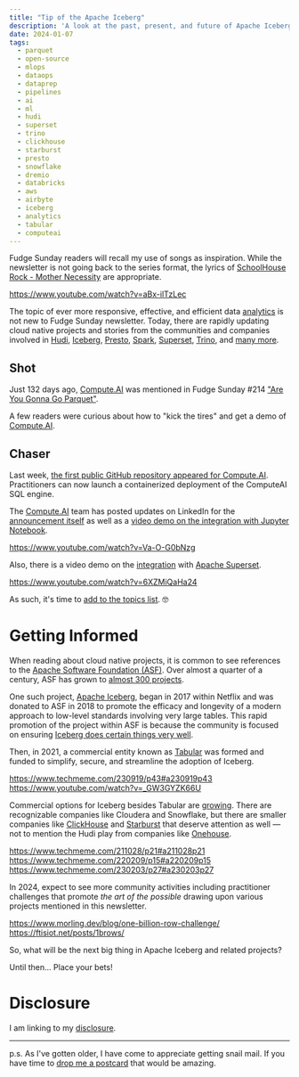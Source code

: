 ```yaml
---
title: "Tip of the Apache Iceberg"
description: 'A look at the past, present, and future of Apache Iceberg and related projects'
date: 2024-01-07 
tags:
  - parquet
  - open-source
  - mlops
  - dataops
  - dataprep
  - pipelines
  - ai
  - ml
  - hudi
  - superset
  - trino
  - clickhouse
  - starburst
  - presto
  - snowflake
  - dremio
  - databricks
  - aws
  - airbyte
  - iceberg
  - analytics
  - tabular
  - computeai
---
```


Fudge Sunday readers will recall my use of songs as inspiration. While the newsletter is not going back to the series format, the lyrics of [SchoolHouse Rock - Mother Necessity](https://www.youtube.com/watch?v=aBx-ilTzLec) are appropriate.

https://www.youtube.com/watch?v=aBx-ilTzLec

The topic of ever more responsive, effective, and efficient data [analytics](/topics/analytics) is not new to Fudge Sunday newsletter. Today, there are rapidly updating cloud native projects and stories from the communities and companies involved in [Hudi](https://hudi.apache.org), [Iceberg](https://iceberg.apache.org), [Presto](https://prestodb.io), [Spark](https://spark.apache.org), [Superset](https://superset.apache.org), [Trino](https://trino.io), and [many more](https://cncf.landscape2.io/?group=projects-and-products).

## Shot

Just 132 days ago, [Compute.AI](https://compute.ai) was mentioned in Fudge Sunday #214 ["Are You Gonna Go Parquet"](https://fudge.org/archive/are-you-gonna-go-parquet/).

A few readers were curious about how to "kick the tires" and get a demo of [Compute.AI](https://compute.ai).

## Chaser

Last week, [the first public GitHub repository appeared for Compute.AI](https://github.com/ComputeAI/computeAI-integrations). Practitioners can now launch a containerized deployment of the ComputeAI SQL engine.

The [Compute.AI](https://compute.ai) team has posted updates on LinkedIn for the [announcement itself](https://www.linkedin.com/feed/update/urn:li:activity:7148386664908828672/) as well as a [video demo on the integration with Jupyter Notebook](https://www.linkedin.com/posts/computeai_computeai-integration-with-jupyter-notebook-activity-7148747924464619520-NNfy). 

https://www.youtube.com/watch?v=Va-O-G0bNzg

Also, there is a video demo on the [integration](https://github.com/ComputeAI/computeAI-integrations/blob/main/superset/README.md) with [Apache Superset](https://superset.apache.org).

https://www.youtube.com/watch?v=6XZMiQaHa24

As such, it's time to [add to the topics list](/topics/computeai). 🤓

# Getting Informed

When reading about cloud native projects, it is common to see references to the [Apache Software Foundation (ASF)](https://www.apache.org/foundation/how-it-works/). Over almost a quarter of a century, ASF has grown to [almost 300 projects](https://projects.apache.org).

One such project, [Apache Iceberg](https://iceberg.apache.org), began in 2017 within Netflix and was donated to ASF in 2018 to promote the efficacy and longevity of a modern approach to low-level standards involving very large tables. This rapid promotion of the project within ASF is because the community is focused on ensuring [Iceberg does certain things very well](https://iceberg.apache.org/docs/latest/).

Then, in 2021, a commercial entity known as [Tabular](https://tabular.io) was formed and funded to simplify, secure, and streamline the adoption of Iceberg.

https://www.techmeme.com/230919/p43#a230919p43
https://www.youtube.com/watch?v=_GW3GYZK66U

Commercial options for Iceberg besides Tabular are [growing](https://iceberg.apache.org/vendors/). There are recognizable companies like Cloudera and Snowflake, but there are smaller companies like [ClickHouse](https://clickhouse.com) and [Starburst](https://www.starburst.io) that deserve attention as well — not to mention the Hudi play from companies like [Onehouse](https://www.onehouse.ai).

https://www.techmeme.com/211028/p21#a211028p21
https://www.techmeme.com/220209/p15#a220209p15
https://www.techmeme.com/230203/p27#a230203p27

In 2024, expect to see more community activities including practitioner challenges that promote *the art of the possible* drawing upon various projects mentioned in this newsletter.

https://www.morling.dev/blog/one-billion-row-challenge/
https://ftisiot.net/posts/1brows/

So, what will be the next big thing in Apache Iceberg and related projects?

Until then… Place your bets!

# Disclosure

I am linking to my [disclosure](https://jaycuthrell.com/disclosure/).

***

p.s. As I've gotten older, I have come to appreciate getting snail mail. If you have time to [drop me a postcard](https://jaycuthrell.com/contact) that would be amazing.
